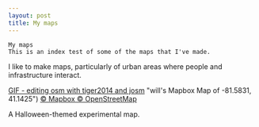 ```yaml
---
layout: post
title: My maps
---
```


    My maps
    This is an index test of some of the maps that I've made.
I like to make maps, particularly of urban areas where people and infrastructure interact. 

   
[GIF - editing osm with tiger2014 and josm](http://api.tiles.mapbox.com/v4/skorasaurus.67b7e400/-81.5831,41.1425,8/400x300.png?access_token=pk.eyJ1Ijoic2tvcmFzYXVydXMiLCJhIjoiaEdGTUZWTSJ9.osOC8tWU3bMaNprVNoEu7g)
 "will's Mapbox Map of -81.5831, 41.1425")
 <a href="https://www.mapbox.com/about/maps/">© Mapbox © OpenStreetMap</a>

A Halloween-themed experimental map. 

</div>
